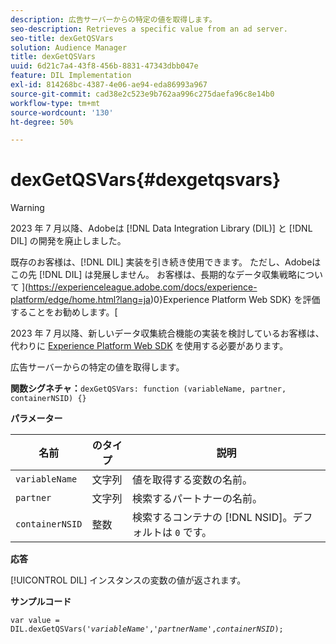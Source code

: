 ```yaml
---
description: 広告サーバーからの特定の値を取得します。
seo-description: Retrieves a specific value from an ad server.
seo-title: dexGetQSVars
solution: Audience Manager
title: dexGetQSVars
uuid: 6d21c7a4-43f8-456b-8831-47343dbb047e
feature: DIL Implementation
exl-id: 814268bc-4387-4e06-ae94-eda86993a967
source-git-commit: cad38e2c523e9b762aa996c275daefa96c8e14b0
workflow-type: tm+mt
source-wordcount: '130'
ht-degree: 50%

---
```


# dexGetQSVars{#dexgetqsvars}

>[!WARNING]
>
>2023 年 7 月以降、Adobeは [!DNL Data Integration Library (DIL)] と [!DNL DIL] の開発を廃止しました。
>
>既存のお客様は、[!DNL DIL] 実装を引き続き使用できます。 ただし、Adobeはこの先 [!DNL DIL] は発展しません。 お客様は、長期的なデータ収集戦略について ](https://experienceleague.adobe.com/docs/experience-platform/edge/home.html?lang=ja)0}Experience Platform Web SDK} を評価することをお勧めします。[
>
>2023 年 7 月以降、新しいデータ収集統合機能の実装を検討しているお客様は、代わりに [Experience Platform Web SDK](https://experienceleague.adobe.com/docs/experience-platform/edge/home.html?lang=ja) を使用する必要があります。

広告サーバーからの特定の値を取得します。

**関数シグネチャ：**`dexGetQSVars: function (variableName, partner, containerNSID) {}`

<!-- 

r_dil_get_dexqsvars.xml

 -->

**パラメーター**

| 名前 | のタイプ | 説明 |
|---|---|---|
| `variableName` | 文字列 | 値を取得する変数の名前。 |
| `partner` | 文字列 | 検索するパートナーの名前。 |
| `containerNSID` | 整数 | 検索するコンテナの [!DNL NSID]。デフォルトは `0` です。 |

**応答**

[!UICONTROL DIL] インスタンスの変数の値が返されます。

**サンプルコード**

<pre class="java"><code>var value = DIL.dexGetQSVars('<i>variableName</i>','<i>partnerName</i>',<i>containerNSID</i>);</code></pre>
